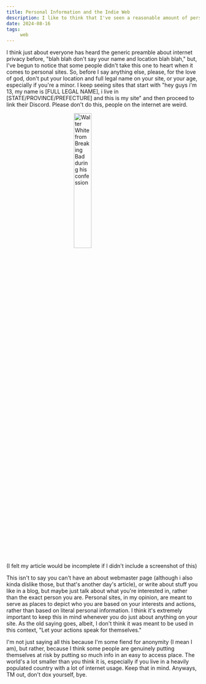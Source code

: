 ```yaml
---
title: Personal Information and the Indie Web
description: I like to think that I've seen a reasonable amount of personal sites, and in large part, I think they're awesome. However, I can't help but notice that some people may take the personal part a little too seriously.. maybe don't say  "My name is Walter Hartwell White. I live at 308 Negra Arroyo Lane Albuquerque New Mexico 87104." on the front page. This article is basically just my excuse to ramble about the importance of internet privacy.
date: 2024-08-16
tags: 
     web
---
```




I think just about everyone has heard the generic preamble about internet privacy before, "blah blah don't say your name and location blah blah," but, I've begun to notice that some people didn't take this one to heart when it comes to personal sites. So, before I say anything else, please, for the love of god, don't put your location and full legal name on your site, or your age, especially if you're a minor. I keep seeing sites that start with "hey guys i'm 13, my name is [FULL LEGAL NAME], i live in [STATE/PROVINCE/PREFECTURE] and this is my site" and then proceed to link their Discord. Please don't do this, people on the internet are weird.

<img src="/img/mynameiswalter.jpeg" alt=" Walter White from Breaking Bad during his confession " height="30%" style="display: block; margin: 0 auto"/>
(I felt my article would be incomplete if I didn't include a screenshot of this)

This isn't to say you can't have an about webmaster page (although i also kinda dislike those, but that's another day's article), or write about stuff you like in a blog, but maybe just talk about what you're interested in, rather than the exact person you are. Personal sites, in my opinion, are meant to serve as places to depict who you are based on your interests and actions, rather than based on literal personal information. I think it's extremely important to keep this in mind whenever you do just about anything on your site. As the old saying goes, albeit, I don't think it was meant to be used in this context, "Let your actions speak for themselves."

I'm not just saying all this because I'm some fiend for anonymity (I mean I am), but rather, because I think some people are genuinely putting themselves at risk by putting so much info in an easy to access place. The world's a lot smaller than you think it is, especially if you live in a heavily populated country with a lot of internet usage. Keep that in mind. Anyways, TM out, don't dox yourself, bye.